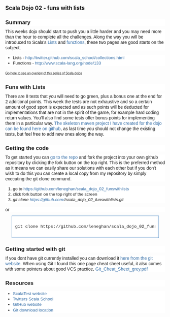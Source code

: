 <h4 style="font-size: 13pt; line-height: normal; margin-bottom: 4px; margin-left: 0px; margin-right: 0px; margin-top: 25px; padding-bottom: 0px; padding-left: 0px; padding-right: 0px; padding-top: 0px;">
Scala Dojo 02 - funs with lists
</h4>

<h4 style="background-color: white; font-family: Arial, Helvetica, FreeSans, sans-serif; font-size: 13pt; margin-bottom: 4px; margin-left: 0px; margin-right: 0px; margin-top: 25px; padding-bottom: 0px; padding-left: 0px; padding-right: 0px; padding-top: 0px; text-align: left;">
  Summary
</h4>

<div style="background-color: white; font-family: Arial, Helvetica, FreeSans, sans-serif; font-size: 14px; line-height: 17px; margin-bottom: 10px; margin-top: 10px; padding-bottom: 0px; padding-left: 0px; padding-right: 0px; padding-top: 0px; text-align: left;">
  This weeks dojo should start to push you a little harder and you may need more than the hour to complete all the challenges. Along the way you will be introduced to Scala's <a class="external-link" href="http://twitter.github.com/scala_school/collections.html" rel="nofollow" style="color: #326ca6; outline-color: initial; outline-style: none; outline-width: initial; text-decoration: none;">Lists</a> and <a class="external-link" href="http://www.scala-lang.org/node/133" rel="nofollow" style="color: #326ca6; outline-color: initial; outline-style: none; outline-width: initial; text-decoration: none;">functions</a>, these two pages are good starts on the subject;
</div>

<ul style="background-color: white; font-family: Arial, Helvetica, FreeSans, sans-serif; font-size: 14px; line-height: 17px; text-align: left;">
  <li style="font-size: 10pt; line-height: 13pt; margin-bottom: 0px; margin-left: 0px; margin-right: 0px; margin-top: 0px; padding-bottom: 0px; padding-left: 0px; padding-right: 0px; padding-top: 0px;">
    Lists - <a class="external-link" href="http://twitter.github.com/scala_school/collections.html" rel="nofollow" style="color: #326ca6; outline-color: initial; outline-style: none; outline-width: initial; text-decoration: none;">http://twitter.github.com/scala_school/collections.html</a>
  </li>
  <li style="font-size: 10pt; line-height: 13pt; margin-bottom: 0px; margin-left: 0px; margin-right: 0px; margin-top: 0px; padding-bottom: 0px; padding-left: 0px; padding-right: 0px; padding-top: 0px;">
    Functions - <a class="external-link" href="http://www.scala-lang.org/node/133" rel="nofollow" style="color: #326ca6; outline-color: initial; outline-style: none; outline-width: initial; text-decoration: none;">http://www.scala-lang.org/node/133</a>
  </li>
</ul>

<div style="text-align: left;">
  <span style="font-family: Arial, Helvetica, FreeSans, sans-serif; font-size: x-small;"><span style="line-height: 17px;"><a href="http://stuartleneghan.blogspot.com/2012/03/scala-dojos.html">Go here to see an overiew of this series of Scala dojos</a></span></span>
</div>

<h4 style="background-color: white; font-family: Arial, Helvetica, FreeSans, sans-serif; font-size: 13pt; margin-bottom: 4px; margin-left: 0px; margin-right: 0px; margin-top: 25px; padding-bottom: 0px; padding-left: 0px; padding-right: 0px; padding-top: 0px; text-align: left;">
  <a href="http://www.blogger.com/blogger.g?blogID=3769493724401867109" name="ScalaDojo02-funswithlists-FunswithLists"></a>Funs with Lists
</h4>

<div style="background-color: white; font-family: Arial, Helvetica, FreeSans, sans-serif; font-size: 14px; line-height: 17px; margin-bottom: 10px; margin-top: 10px; padding-bottom: 0px; padding-left: 0px; padding-right: 0px; padding-top: 0px; text-align: left;">
  There are 8 tests that you will need to go green, plus a bonus one at the end for 2 additional points. This week the tests are not exhaustive and so a certain amount of good sport is expected and as such points will be deducted for implementations that are not in the spirit of the game, for example hard coding return values. You'll also find some tests offer bonus points for implementing them in a particular way. <a class="external-link" href="https://github.com/leneghan/scala_dojoscala_dojo_02_funswithlists" rel="nofollow" style="color: #326ca6; outline-color: initial; outline-style: none; outline-width: initial; text-decoration: none;">The skeleton maven project I have created for the dojo can be found here on github</a>, as last time you should not change the existing tests, but feel free to add new ones along the way.
</div>

<h4 style="background-color: white; font-family: Arial, Helvetica, FreeSans, sans-serif; font-size: 13pt; margin-bottom: 4px; margin-left: 0px; margin-right: 0px; margin-top: 25px; padding-bottom: 0px; padding-left: 0px; padding-right: 0px; padding-top: 0px; text-align: left;">
  <a href="http://www.blogger.com/blogger.g?blogID=3769493724401867109" name="ScalaDojo02-funswithlists-Gettingthecode"></a>Getting the code
</h4>

<div style="background-color: white; font-family: Arial, Helvetica, FreeSans, sans-serif; font-size: 14px; line-height: 17px; margin-bottom: 10px; margin-top: 10px; padding-bottom: 0px; padding-left: 0px; padding-right: 0px; padding-top: 0px; text-align: left;">
  To get started you can <a class="external-link" href="https://github.com/leneghan/scala_dojo_02_funswithlists" rel="nofollow" style="color: #326ca6; outline-color: initial; outline-style: none; outline-width: initial; text-decoration: none;">go to the repo</a> and fork the project into your own github repository by clicking the fork button on the top right. This is the preferred method as it means we can easily share our solutions with each other but if you don't wish to do this you can create a local copy from my repository by simply executing the git clone command.
</div>

<ol style="background-color: white; font-family: Arial, Helvetica, FreeSans, sans-serif; font-size: 14px; line-height: 17px; text-align: left;">
  <li style="font-size: 10pt; line-height: 13pt; margin-bottom: 0px; margin-left: 0px; margin-right: 0px; margin-top: 0px; padding-bottom: 0px; padding-left: 0px; padding-right: 0px; padding-top: 0px;">
    go to <a class="external-link" href="https://github.com/leneghan/scala_dojo_02_funswithlists" rel="nofollow" style="color: #326ca6; outline-color: initial; outline-style: none; outline-width: initial; text-decoration: none;">https://github.com/leneghan/scala_dojo_02_funswithlists</a>
  </li>
  <li style="font-size: 10pt; line-height: 13pt; margin-bottom: 0px; margin-left: 0px; margin-right: 0px; margin-top: 0px; padding-bottom: 0px; padding-left: 0px; padding-right: 0px; padding-top: 0px;">
    click fork button on the top right of the screen
  </li>
  <li style="font-size: 10pt; line-height: 13pt; margin-bottom: 0px; margin-left: 0px; margin-right: 0px; margin-top: 0px; padding-bottom: 0px; padding-left: 0px; padding-right: 0px; padding-top: 0px;">
    <em>git clone <a class="external-link" href="https://github.com/" rel="nofollow" style="color: #326ca6; outline-color: initial; outline-style: none; outline-width: initial; text-decoration: none;">https://github.com/</a><GIT_HUB_NAME>/scala_dojo_02_funswithlists.git</em>
  </li>
</ol>

<div style="background-color: white; font-family: Arial, Helvetica, FreeSans, sans-serif; font-size: 14px; line-height: 17px; margin-bottom: 10px; margin-top: 10px; padding-bottom: 0px; padding-left: 0px; padding-right: 0px; padding-top: 0px; text-align: left;">
  or
</div>

<div class="preformatted panel" style="background-attachment: initial; background-clip: initial; background-color: white; background-image: initial; background-origin: initial; border-bottom-color: rgb(102, 153, 204); border-bottom-style: solid; border-bottom-width: 1px; border-left-color: rgb(102, 153, 204); border-left-style: solid; border-left-width: 1px; border-right-color: rgb(102, 153, 204); border-right-style: solid; border-right-width: 1px; border-top-color: rgb(102, 153, 204); border-top-style: solid; border-top-width: 1px; font-family: Arial, Helvetica, FreeSans, sans-serif; font-size: 14px; line-height: 17px; margin-bottom: 10px; margin-left: 20px; margin-right: 20px; margin-top: 10px; overflow-x: hidden; overflow-y: hidden; padding-bottom: 0px; padding-left: 0px; padding-right: 0px; padding-top: 0px; text-align: left;">
  <div class="preformattedContent panelContent" style="background-attachment: initial; background-clip: initial; background-image: initial; background-origin: initial; font-size: 0.95em; margin-bottom: 0px; margin-left: 0px; margin-right: 0px; margin-top: 0px; padding-bottom: 12px; padding-left: 10px; padding-right: 10px; padding-top: 12px;">
    <pre style="font-family: 'Courier New', Courier, monospace; line-height: 1.3; overflow-x: auto; overflow-y: auto; padding-bottom: 0px; padding-left: 0px; padding-right: 0px; padding-top: 0px;">git clone https://github.com/leneghan/scala_dojo_02_funswithlists.git
</pre>
  </div>
</div>

<h4 style="background-color: white; font-family: Arial, Helvetica, FreeSans, sans-serif; font-size: 13pt; margin-bottom: 4px; margin-left: 0px; margin-right: 0px; margin-top: 25px; padding-bottom: 0px; padding-left: 0px; padding-right: 0px; padding-top: 0px; text-align: left;">
  <a href="http://www.blogger.com/blogger.g?blogID=3769493724401867109" name="ScalaDojo02-funswithlists-Gettingstartedwithgit"></a>Getting started with git
</h4>

<div style="background-color: white; font-family: Arial, Helvetica, FreeSans, sans-serif; font-size: 14px; line-height: 17px; margin-bottom: 10px; margin-top: 10px; padding-bottom: 0px; padding-left: 0px; padding-right: 0px; padding-top: 0px; text-align: left;">
  If you dont have git currently installed you can download it <a class="external-link" href="http://git-scm.com/download" rel="nofollow" style="color: #326ca6; outline-color: initial; outline-style: none; outline-width: initial; text-decoration: none;">here from the git website</a>. When using Git I found this one page cheat sheet useful, it also comes with some pointers about good VCS practice, <a class="external-link" href="http://www.git-tower.com/files/cheatsheet/Git_Cheat_Sheet_grey.pdf" rel="nofollow" style="color: #326ca6; outline-color: initial; outline-style: none; outline-width: initial; text-decoration: none;">Git_Cheat_Sheet_grey.pdf</a>
</div>

<h4 style="background-color: white; font-family: Arial, Helvetica, FreeSans, sans-serif; font-size: 13pt; margin-bottom: 4px; margin-left: 0px; margin-right: 0px; margin-top: 25px; padding-bottom: 0px; padding-left: 0px; padding-right: 0px; padding-top: 0px; text-align: left;">
  <a href="http://www.blogger.com/blogger.g?blogID=3769493724401867109" name="ScalaDojo02-funswithlists-Resources"></a>Resources
</h4>

<ul style="background-color: white; font-family: Arial, Helvetica, FreeSans, sans-serif; font-size: 14px; line-height: 17px; text-align: left;">
  <li style="font-size: 10pt; line-height: 13pt; margin-bottom: 0px; margin-left: 0px; margin-right: 0px; margin-top: 0px; padding-bottom: 0px; padding-left: 0px; padding-right: 0px; padding-top: 0px;">
    <a class="external-link" href="http://www.scalatest.org/" rel="nofollow" style="color: #326ca6; outline-color: initial; outline-style: none; outline-width: initial; text-decoration: none;">ScalaTest website</a>
  </li>
  <li style="font-size: 10pt; line-height: 13pt; margin-bottom: 0px; margin-left: 0px; margin-right: 0px; margin-top: 0px; padding-bottom: 0px; padding-left: 0px; padding-right: 0px; padding-top: 0px;">
    <a class="external-link" href="http://twitter.github.com/scala_school/" rel="nofollow" style="color: #326ca6; outline-color: initial; outline-style: none; outline-width: initial; text-decoration: none;">Twitters Scala School</a>
  </li>
  <li style="font-size: 10pt; line-height: 13pt; margin-bottom: 0px; margin-left: 0px; margin-right: 0px; margin-top: 0px; padding-bottom: 0px; padding-left: 0px; padding-right: 0px; padding-top: 0px;">
    <a class="external-link" href="https://github.com/" rel="nofollow" style="color: #326ca6; outline-color: initial; outline-style: none; outline-width: initial; text-decoration: none;">GitHub website</a>
  </li>
  <li style="font-size: 10pt; line-height: 13pt; margin-bottom: 0px; margin-left: 0px; margin-right: 0px; margin-top: 0px; padding-bottom: 0px; padding-left: 0px; padding-right: 0px; padding-top: 0px;">
    <a class="external-link" href="http://git-scm.com/download" rel="nofollow" style="color: #326ca6; outline-color: initial; outline-style: none; outline-width: initial; text-decoration: none;">Git download location</a>
  </li>
</ul>
